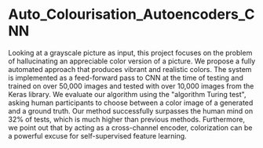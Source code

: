 # Auto_Colourisation_Autoencoders_CNN

Looking at a grayscale picture as input, this project focuses on the problem of hallucinating an appreciable color version of a picture. 
We propose a fully automated approach that produces vibrant and realistic colors. 
The system is implemented as a feed-forward pass to CNN at the time of testing and trained on over 50,000 images and tested with over 10,000 images from the Keras library. 
We evaluate our algorithm using the "algorithm Turing test", asking human participants to choose between a color image of a generated and a ground truth. 
Our method successfully surpasses  the human mind on 32% of tests, which is much higher than previous methods. 
Furthermore, we point out that by acting as a cross-channel encoder, colorization can be a powerful excuse for self-supervised feature learning. 

